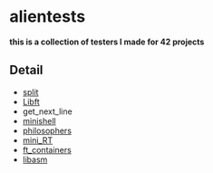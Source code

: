 # alientests

**this is a collection of testers I made for 42 projects**

## Detail
- [split](git@github.com:lienardale/alientest_split_charset.git)
- [Libft](https://github.com/lienardale/alientest_libft)
- get_next_line
- [minishell](git@github.com:lienardale/alientest_minishell.git)
- [philosophers](git@github.com:lienardale/alientest_philosopher.git)
- [mini_RT](https://github.com/lienardale/invalid_rt_file_tester)
- [ft_containers](https://github.com/lienardale/alientest_ftcontainers)
- [libasm](git@github.com:lienardale/alien_lasm_tests.git)